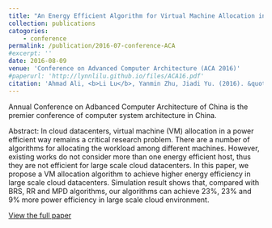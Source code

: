 ```yaml
---
title: "An Energy Efficient Algorithm for Virtual Machine Allocation in Cloud Datacenters"
collection: publications
catogories: 
    - conference
permalink: /publication/2016-07-conference-ACA
#excerpt: ''
date: 2016-08-09
venue: 'Conference on Advanced Computer Architecture (ACA 2016)'
#paperurl: 'http://lynnlilu.github.io/files/ACA16.pdf'
citation: 'Ahmad Ali, <b>Li Lu</b>, Yanmin Zhu, Jiadi Yu. (2016). &quotAn Energy Efficient Algorithm for Virtual Machine Allocation in Cloud Datacenters.&quot; <i>CCF ACA 2016</i>. Weihai, Shandong, China. pp. 61-72. doi: 10.1007/978-981-10-2209-8_6.'
---
```


Annual Conference on Adbanced Computer Architecture of China is the premier conference of computer system architecture in China.

Abstract: In cloud datacenters, virtual machine (VM) allocation in a power efficient way remains a critical research problem. There are a number of algorithms for allocating the workload among different machines. However, existing works do not consider more than one energy efficient host, thus they are not efficient for large scale cloud datacenters. In this paper, we propose a VM allocation algorithm to achieve higher energy efficiency in large scale cloud datacenters. Simulation result shows that, compared with BRS, RR and MPD algorithms, our algorithms can achieve 23%, 23% and 9% more power efficiency in large scale cloud environment.

[View the full paper](https://doi.org/10.1007/978-981-10-2209-8_6)

